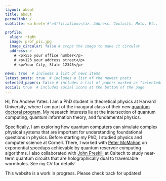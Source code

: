 ```yaml
---
layout: about
title: about
permalink: /
subtitle: <a href='#'>Affiliations</a>. Address. Contacts. Moto. Etc.

profile:
  align: right
  image: prof_pic.jpg
  image_circular: false # crops the image to make it circular
  address: >
    # <p>555 your office number</p>
    # <p>123 your address street</p>
    # <p>Your City, State 12345</p>

news: true  # includes a list of news items
latest_posts: true  # includes a list of the newest posts
selected_papers: false # includes a list of papers marked as "selected={true}"
social: true  # includes social icons at the bottom of the page
---
```


Hi, I'm Andrew Yates. I am a PhD student in theoretical physics at Harvard University, where I am part of the inaugural class of their new [quantum doctoral program](https://news.harvard.edu/gazette/story/2021/04/harvard-launches-new-ph-d-program-in-quantum-science/). My research interests lie at the intersection of quantum computing, quantum information theory, and fundamental physics.

Specifically, I am exploring how quantum computers can simulate complex physical systems that are important for understanding foundational questions in physics. Before starting my PhD, I studied physics and computer science at Cornell. There, I worked with [Peter McMahon](https://mcmahon.aep.cornell.edu/) on exponential speedups achievable by quantum reservoir computing algorithms. I also collaborated with [John Preskill](http://theory.caltech.edu/~preskill/) at Caltech to study near-term quantum circuits that are holographically dual to traversable wormholes. See my CV for details!

This website is a work in progress. Please check back for updates!
